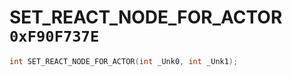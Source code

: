 # SET_REACT_NODE_FOR_ACTOR `0xF90F737E`

```cpp
int SET_REACT_NODE_FOR_ACTOR(int _Unk0, int _Unk1);
```